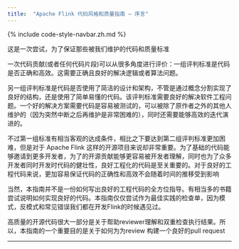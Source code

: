 ```yaml
---
title:  "Apache Flink 代码风格和质量指南 — 序言"
---
```


{% include code-style-navbar.zh.md %}



这是一次尝试，为了保证那些被我们维护的代码和质量标准

一次代码贡献(或者任何代码片段)可以从很多角度进行评价：一组评判标准是代码是否正确和高效。这需要正确且良好的解决逻辑或者算法问题。

另一组评判标准是代码是否使用了简洁的设计和架构，不管是通过概念分割实现了良好的结构，还是使用了简单易懂的代码。该评判标准需要良好的解决软件工程问题。一个好的解决方案需要代码是容易被测试的，可以被除了原作者之外的其他人维护的（因为突然中断之后再维护是非常困难的），同时还需要能够高效的迭代演进的。

不过第一组标准有相当客观的达成条件，相比之下要达到第二组评判标准更加困难，但是对于 Apache Flink 这样的开源项目来说却非常重要。为了基础的代码能够邀请到更多开发者，为了的开源贡献能够更容易被开发者理解，同时也为了众多开发者同时开发时代码的健壮性，良好工程化的代码是至关重要的。对于良好的工程代码来说，更加容易保证代码的正确性和高效不会随着时间的推移受到影响

当然，本指南并不是一份如何写出良好的工程代码的全方位指导。有相当多的书籍尝试说明如何实现良好的代码。本指南仅仅尝试作为最佳实践的检查单，因为模式，反模式和常见错误我们都在开发Flink的时候遇见过。

高质量的开源代码很大一部分是关于帮助reviewer理解和双重检查执行结果。所以，本指南的一个重要目的是关于如何为为review 构建一个良好的pull request


<hr>

[^1]:
    在早期，我们（flink 社区）确实没有花费足够的注意力在代码风格和质量上，导致Flink的部分组件难以迭代以及真正开源。
